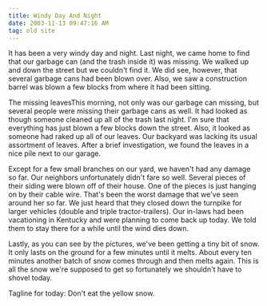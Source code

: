 ```yaml
---
title: Windy Day And Night
date: 2003-11-13 09:47:16 AM
tag: old site
---
```


It has been a very windy day and night. Last night, we came home to find that our garbage can (and the trash inside it) was missing. We walked up and down the street but we couldn't find it. We did see, however, that several garbage cans had been blown over. Also, we saw a construction barrel was blown a few blocks from where it had been sitting.

The missing leavesThis morning, not only was our garbage can missing, but several people were missing their garbage cans as well. It had looked as though someone cleaned up all of the trash last night. I'm sure that everything has just blown a few blocks down the street. Also, it looked as someone had raked up all of our leaves. Our backyard was lacking its usual assortment of leaves. After a brief investigation, we found the leaves in a nice pile next to our garage.

Except for a few small branches on our yard, we haven't had any damage so far. Our neighbors unfortunately didn't fare so well. Several pieces of their siding were blown off of their house. One of the pieces is just hanging on by their cable wire. That's been the worst damage that we've seen around her so far. We just heard that they closed down the turnpike for larger vehicles (double and triple tractor-trailers). Our in-laws had been vacationing in Kentucky and were planning to come back up today. We told them to stay there for a while until the wind dies down.

Lastly, as you can see by the pictures, we've been getting a tiny bit of snow. It only lasts on the ground for a few minutes until it melts. About every ten minutes another batch of snow comes through and then melts again. This is all the snow we're supposed to get so fortunately we shouldn't have to shovel today.

Tagline for today: Don't eat the yellow snow.
